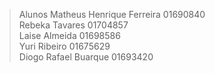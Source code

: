 > Alunos
Matheus Henrique Ferreira 01690840  
Rebeka Tavares 01704857  
Laise Almeida 01698586  
Yuri Ribeiro 01675629  
Diogo Rafael Buarque 01693420
